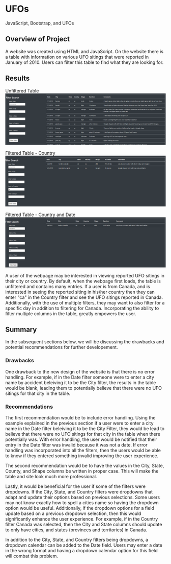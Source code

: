 # UFOs
 JavaScript, Bootstrap, and UFOs

## Overview of Project
A website was created using HTML and JavaScript. On the website there is a table with information on various UFO sitings that were reported in January of 2010. Users can filter this table to find what they are looking for.

## Results

Unfiltered Table
![image_name](https://github.com/Mugunthan24/UFOs/blob/main/static/images/Unfiltered%20Table.png)

Filtered Table - Country
![image_name](https://github.com/Mugunthan24/UFOs/blob/main/static/images/Filtered%20Table%20-%20Country.png)

Filtered Table - Country and Date
![image_name](https://github.com/Mugunthan24/UFOs/blob/main/static/images/Filtered%20Table%20-%20Country%20and%20Date.png)

A user of the webpage may be interested in viewing reported UFO sitings in their city or country. By default, when the webpage first loads, the table is unfiltered and contains many entries. If a user is from Canada, and is interested in seeing the reported siting in his/her country then they can enter "ca" in the Country filter and see the UFO sitings reported in Canada. Additionally, with the use of multiple filters, they may want to also filter for a specific day in addition to filtering for Canada. Incorporating the ability to filter multiple columns in the table, greatly empowers the user.

## Summary
In the subsequent sections below, we will be discussing the drawbacks and potential recommendations for further developement.

### Drawbacks
One drawback to the new design of the website is that there is no error handling. For example, if in the Date filter someone were to enter a city name by accident beleiving it to be the City filter, the results in the table would be blank, leading them to potentially believe that there were no UFO sitings for that city in the table.

### Recommendations
The first recommendation would be to include error handling. Using the example explained in the previous section if a user were to enter a city name in the Date filter beleiving it to be the City Filter, they would be lead to believe that there were no UFO sitings for that city in the table when there potentially was. With error handling, the user would be notified that their entry in the Date filter was invalid because it was not a date. If error handling was incorporated into all the filters, then the users would be able to know if they entered something invalid improving the user experience.

The second recommendation would be to have the values in the City, State, County, and Shape columns be written in proper case. This will make the table and site look much more professional.

Lastly, it would be beneficial for the user if some of the filters were dropdowns. If the City, State, and Country filters were dropdowns that adapt and update their options based on previous selections. Some users may not know exactly how to spell a cities name so having the dropdown option would be useful. Additionally, if the dropdown options for a field update based on a previous dropdown selection, then this would significantly enhance the user experience. For example, if in the Country filter Canada was selected, then the City and State columns should update to only have cities, and states (provinces and territories) in Canada. 

In addition to the City, State, and Country filters being dropdowns, a dropdown calendar can be added to the Date field. Users may enter a date in the wrong format and having a dropdown calendar option for this field will combat this problem.